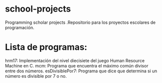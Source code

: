 # school-projects
Programming scholar projects .Repositorio para los proyectos escolares de programación.

# Lista de programas:
hrm17: Implementación del nivel diecisiete del juego Human Resource Machine en C.
mcm: Programa que encuentra el máximo común divisor entre dos números.
esDivisiblePor7: Programa que dice que determina si un número es divisible por 7 o no.

